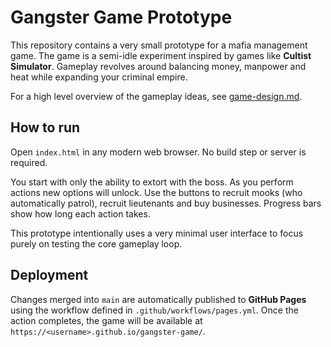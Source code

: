 # Gangster Game Prototype

This repository contains a very small prototype for a mafia management game. The game is a semi-idle experiment inspired by games like **Cultist Simulator**. Gameplay revolves around balancing money, manpower and heat while expanding your criminal empire.

For a high level overview of the gameplay ideas, see [game-design.md](game-design.md).

## How to run

Open `index.html` in any modern web browser. No build step or server is required.

You start with only the ability to extort with the boss. As you perform actions new options will unlock. Use the buttons to recruit mooks (who automatically patrol), recruit lieutenants and buy businesses. Progress bars show how long each action takes.

This prototype intentionally uses a very minimal user interface to focus purely on testing the core gameplay loop.

## Deployment

Changes merged into `main` are automatically published to **GitHub Pages**
using the workflow defined in `.github/workflows/pages.yml`. Once the action
completes, the game will be available at
`https://<username>.github.io/gangster-game/`.
